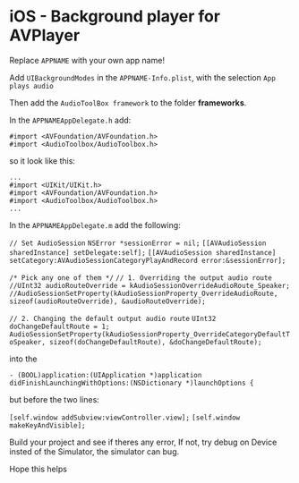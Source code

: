 # iOS - Background player for AVPlayer

Replace `APPNAME` with your own app name!

Add `UIBackgroundModes` in the `APPNAME-Info.plist`, with the selection `App plays audio`

Then add the `AudioToolBox framework` to the folder **frameworks**.

In the `APPNAMEAppDelegate.h` add:

```Obj-c
#import <AVFoundation/AVFoundation.h>
#import <AudioToolbox/AudioToolbox.h>
```

so it look like this:
```Obj-c
...
#import <UIKit/UIKit.h>
#import <AVFoundation/AVFoundation.h>
#import <AudioToolbox/AudioToolbox.h>
...
```

In the `APPNAMEAppDelegate.m` add the following:

`// Set AudioSession`
`NSError *sessionError = nil;`
`[[AVAudioSession sharedInstance] setDelegate:self];`
`[[AVAudioSession sharedInstance] setCategory:AVAudioSessionCategoryPlayAndRecord error:&sessionError];`

`/* Pick any one of them */`
`// 1. Overriding the output audio route`
`//UInt32 audioRouteOverride = kAudioSessionOverrideAudioRoute_Speaker;`
`//AudioSessionSetProperty(kAudioSessionProperty_OverrideAudioRoute, sizeof(audioRouteOverride), &audioRouteOverride);`

`// 2. Changing the default output audio route`
`UInt32 doChangeDefaultRoute = 1;`
`AudioSessionSetProperty(kAudioSessionProperty_OverrideCategoryDefaultToSpeaker, sizeof(doChangeDefaultRoute), &doChangeDefaultRoute);`

into the

`- (BOOL)application:(UIApplication *)application didFinishLaunchingWithOptions:(NSDictionary *)launchOptions {`

but before the two lines:

`[self.window addSubview:viewController.view];`
`[self.window makeKeyAndVisible];`

Build your project and see if theres any error, If not, try debug on Device insted of the Simulator, the simulator can bug.

Hope this helps